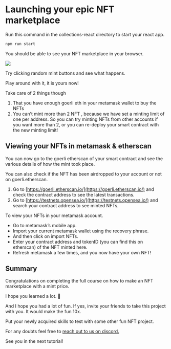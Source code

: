 ﻿# Launching your epic NFT marketplace

Run this command in the collections-react directory to start your react app.

```bash
npm run start
```

You should be able to see your NFT marketplace in your browser.

![](https://metaschool.s3-ap-southeast-1.amazonaws.com/images/rZ7K6g2tr3Q6VK8CvVWIZBqoUeDyUv1mfAHPxfiF.png)

Try clicking random mint buttons and see what happens.

Play around with it, it is yours now!

Take care of 2 things though

1.  That you have enough goerli eth in your metamask wallet to buy the NFTs
2.  You can’t mint more than 2 NFT , because we have set a minting limit of one per address. So you can try minting NFTs from other accounts if you want more than 2, or you can re-deploy your smart contract with the new minting limit!

## Viewing your NFTs in metamask & etherscan

You can now go to the goerli etherscan of your smart contract and see the various details of how the mint took place.

You can also check if the NFT has been airdropped to your account or not on goerli.etherscan.

1.  Go to [https://goerli.etherscan.io/](https://goerli.etherscan.io/) and check the contract address to see the latest transactions.
2.  Go to [https://testnets.opensea.io/](https://testnets.opensea.io/) and search your contract address to see minted NFTs.

To view your NFTs in your metamask account.

- Go to metamask’s mobile app.
- Import your current metamask wallet using the recovery phrase.
- And then click on import NFTs.
- Enter your contract address and tokenID (you can find this on etherscan) of the NFT minted here.
- Refresh metamask a few times, and you now have your own NFT!

## Summary

Congratulations on completing the full course on how to make an NFT marketplace with a mint price.

I hope you learned a lot. 👏

And I hope you had a lot of fun. If yes, invite your friends to take this project with you. It would make the fun 10x.

Put your newly acquired skills to test with some other fun NFT project.

For any doubts feel free to [reach out to us on discord.](https://discord.gg/vbVMUwXWgc)

See you in the next tutorial!
